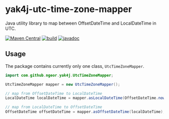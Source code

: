 # yak4j-utc-time-zone-mapper

Java utility library to map between OffsetDateTime and LocalDateTime in UTC.

[![Maven Central](https://img.shields.io/maven-central/v/com.github.ngeor/yak4j-utc-time-zone-mapper.svg?label=Maven%20Central)](https://central.sonatype.com/artifact/com.github.ngeor/yak4j-utc-time-zone-mapper)
[![build](https://github.com/ngeor/yak4j-utc-time-zone-mapper/actions/workflows/build.yml/badge.svg)](https://github.com/ngeor/yak4j-utc-time-zone-mapper/actions/workflows/build.yml)
[![javadoc](https://javadoc.io/badge2/com.github.ngeor/yak4j-utc-time-zone-mapper/javadoc.svg)](https://javadoc.io/doc/com.github.ngeor/yak4j-utc-time-zone-mapper)

## Usage

The package contains currently only one class, `UtcTimeZoneMapper`.

```java
import com.github.ngeor.yak4j.UtcTimeZoneMapper;

UtcTimeZoneMapper mapper = new UtcTimeZoneMapper();

// map from OffsetDateTime to LocalDateTime
LocalDateTime localDateTime = mapper.asLocalDateTime(OffsetDateTime.now());

// map from LocalDateTime to OffsetDateTime
OffsetDateTime offsetDateTime = mapper.asOffsetDateTime(localDateTime);
```
